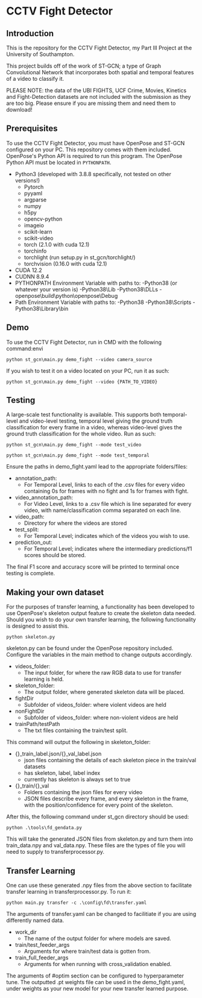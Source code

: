 # CCTV Fight Detector

## Introduction
This is the repository for the CCTV Fight Detector, my Part III Project at the University of Southampton.

This project builds off of the work of ST-GCN; a type of Graph Convolutional Network that incorporates both spatial and temporal features of a video to classify it.

PLEASE NOTE: the data of the UBI FIGHTS, UCF Crime, Movies, Kinetics and Fight-Detection datasets are not included with the submission as they are too big. Please ensure if you are missing them and need them to download!

## Prerequisites
To use the CCTV Fight Detector, you must have OpenPose and ST-GCN configured on your PC.
This repository comes with them included.
OpenPose's Python API is required to run this program.
The OpenPose Python API must be located in `PYTHONPATH`.
- Python3 (developed with 3.8.8 specifically, not tested on other versions!)
    - Pytorch
    - pyyaml
    - argparse
    - numpy
    - h5py
    - opencv-python
    - imageio
    - scikit-learn
    - scikit-video
    - torch (2.1.0 with cuda 12.1)
    - torchinfo
    - torchlight (run setup.py in st_gcn/torchlight/)
    - torchvision (0.16.0 with cuda 12.1)
- CUDA 12.2
- CUDNN 8.9.4
- PYTHONPATH Environment Variable with paths to:
    -Python38 (or whatever your version is)
    -Python38\Lib
    -Python38\DLLs
    -openpose\build\python\openpose\Debug
- Path Environment Variable with paths to:
    -Python38
    -Python38\Scripts
    -Python38\Library\bin


## Demo
To use the CCTV Fight Detector, run in CMD with the following command:envi
```shell
python st_gcn\main.py demo_fight --video camera_source
```

If you wish to test it on a video located on your PC, run it as such:
```shell
python st_gcn\main.py demo_fight --video {PATH_TO_VIDEO}
```

## Testing
A large-scale test functionality is available. This supports both temporal-level and video-level testing, temporal level giving the ground truth classification for every frame in a video, whereas video-level gives the ground truth classification for the whole video.
Run as such:
```shell
python st_gcn\main.py demo_fight --mode test_video
```

```shell
python st_gcn\main.py demo_fight --mode test_temporal
```

Ensure the paths in demo_fight.yaml lead to the appropriate folders/files:
- annotation_path: 
    - For Temporal Level, links to each of the .csv files for every video containing 0s for frames with no fight and 1s for frames with fight.
- video_annotation_path: 
    - For Video Level, links to a .csv file which is line separated for every video, with name/classification comma separated on each line.
- video_path:
    - Directory for where the videos are stored
- test_split:
    - For Temporal Level; indicates which of the videos you wish to use.
- prediction_out:
    - For Temporal Level; indicates where the intermediary predictions/f1 scores should be stored.

The final F1 score and accuracy score will be printed to terminal once testing is complete.

## Making your own dataset
For the purposes of transfer learning, a functionality has been developed to use OpenPose's skeleton output feature to create the skeleton data needed.
Should you wish to do your own transfer learning, the following functionality is designed to assist this.

```shell
python skeleton.py
```
skeleton.py can be found under the OpenPose repository included.
Configure the variables in the main method to change outputs accordingly.
- videos_folder:
    - The input folder, for where the raw RGB data to use for transfer learning is held.
- skeleton_folder:
    - The output folder, where generated skeleton data will be placed.
- fightDir
    - Subfolder of videos_folder: where violent videos are held
- nonFightDir
    - Subfolder of videos_folder: where non-violent videos are held
- trainPath/testPath
    - The txt files containing the train/test split.

This command will output the following in skeleton_folder:
- {}_train_label.json/{}_val_label.json
    - json files containing the details of each skeleton piece in the train/val datasets
    - has skeleton, label, label index
    - currently has skeleton is always set to true
- {}_train/{}_val
    - Folders containing the json files for every video
    - JSON files describe every frame, and every skeleton in the frame, with the position/confidence for every point of the skeleton.

After this, the following command under st_gcn directory should be used:
```shell
python .\tools\fd_gendata.py
```

This will take the generated JSON files from skeleton.py and turn them into train_data.npy and val_data.npy.
These files are the types of file you will need to supply to transferprocessor.py.

## Transfer Learning
One can use these generated .npy files from the above section to facilitate transfer learning in transferprocessor.py.
To run it:
```shell
python main.py transfer -c .\config\fd\transfer.yaml 
```

The arguments of transfer.yaml can be changed to facilitiate if you are using differently named data.
- work_dir
    - The name of the output folder for where models are saved.
- train/test_feeder_args
    - Arguments for where train/test data is gotten from.
- train_full_feeder_args
    - Arguments for when running with cross_validation enabled.

The arguments of #optim section can be configured to hyperparameter tune.
The outputted .pt weights file can be used in the demo_fight.yaml, under weights as your new model for your new transfer learned purpose.
